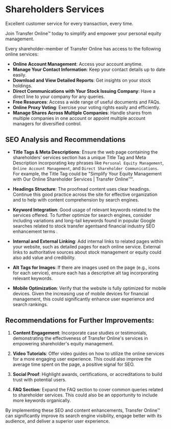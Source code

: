 
# Shareholders Services

Excellent customer service for every transaction, every time.

Join Transfer Online™ today to simplify and empower your personal equity management.

Every shareholder-member of Transfer Online has access to the following online services:

- **Online Account Management**: Access your account anytime.
- **Manage Your Contact Information**: Keep your contact details up to date easily.
- **Download and View Detailed Reports**: Get insights on your stock holdings.
- **Direct Communications with Your Stock Issuing Company**: Have a direct line to your company for any queries.
- **Free Resources**: Access a wide range of useful documents and FAQs.
- **Online Proxy Voting**: Exercise your voting rights easily and efficiently.
- **Manage Shares Across Multiple Companies**: Handle shares from multiple companies in one account or appoint multiple account managers for diversified control.

## SEO Analysis and Recommendations 

- **Title Tags & Meta Descriptions**: Ensure the web page containing the shareholders’ services section has a unique Title Tag and Meta Description incorporating key phrases like `Personal Equity Management`, `Online Account Management`, and `Direct Shareholder Communications`. For example, the Title Tag could be "Simplify Your Equity Management with Our Online Shareholder Services | Transfer Online™".

- **Headings Structure**: The proofread content uses clear headings. Continue this good practice across the site for effective organization and to help with content comprehension by search engines.

- **Keyword Integration**: Good usage of relevant keywords related to the services offered. To further optimize for search engines, consider including variations and long-tail keywords found in popular Google searches related to stock transfer agentsand financial industry SEO enhancement terms .
  
- **Internal and External Linking**: Add internal links to related pages within your website, such as detailed pages for each online service. External links to authoritative sources about stock management or equity could also add value and credibility.

- **Alt Tags for Images**: If there are images used on the page (e.g., icons for each service), ensure each has a descriptive alt tag incorporating relevant keywords.

- **Mobile Optimization**: Verify that the website is fully optimized for mobile devices. Given the increasing use of mobile devices for financial management, this could significantly enhance user experience and search rankings.

## Recommendations for Further Improvements:

1. **Content Engagement**: Incorporate case studies or testimonials, demonstrating the effectiveness of Transfer Online's services in empowering shareholder's equity management. 

2. **Video Tutorials**: Offer video guides on how to utilize the online services for a more engaging user experience. This could also improve the average time spent on the page, a positive signal for SEO.

3. **Social Proof**: Highlight awards, certifications, or accreditations to build trust with potential users. 

4. **FAQ Section**: Expand the FAQ section to cover common queries related to shareholder services. This could also be an opportunity to include more keywords organically.


By implementing these SEO and content enhancements, Transfer Online™ can significantly improve its search engine visibility, engage better with its audience, and deliver a superior user experience.





